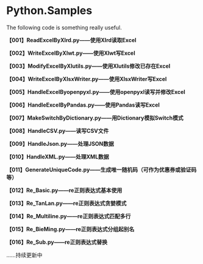# Python.Samples

The following code is something really useful.

**【001】ReadExcelByXlrd.py——使用Xlrd读取Excel**

**【002】WriteExcelByXlwt.py——使用Xlwt写Excel**

**【003】ModifyExcelByXlutils.py——使用Xlutils修改已存在Excel**

**【004】WriteExcelByXlsxWriter.py——使用XlsxWriter写Excel**

**【005】HandleExcelByopenpyxl.py——使用openpyxl读写并修改Excel**

**【006】HandleExcelByPandas.py——使用Pandas读写Excel**

**【007】MakeSwitchByDictionary.py——用Dictionary模拟Switch模式**

**【008】HandleCSV.py——读写CSV文件**

**【009】HandleJson.py——处理JSON数据**

**【010】HandleXML.py——处理XML数据**

**【011】GenerateUniqueCode.py——生成唯一随机码（可作为优惠券或验证码等）**

**【012】Re_Basic.py——re正则表达式基本使用**

**【013】Re_TanLan.py——re正则表达式贪婪模式**

**【014】Re_Multiline.py——re正则表达式匹配多行**

**【015】Re_BieMing.py——re正则表达式分组起别名**

**【016】Re_Sub.py——re正则表达式替换**

......持续更新中
